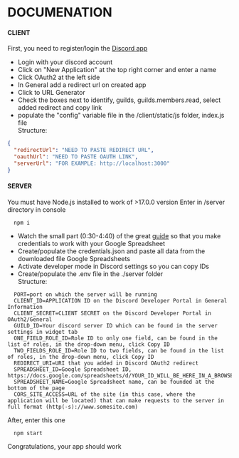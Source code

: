 # DOCUMENATION

#### CLIENT

First, you need to register/login the [Discord app](https://discord.com/developers/applications 'Discord Developer Portal')

- Login with your discord account
- Click on "New Application" at the top right corner and enter a name
- Click OAuth2 at the left side
- In General add a redirect url on created app
- Click to URL Generator
- Check the boxes next to identify, guilds, guilds.members.read, select added redirect and copy link
- populate the "config" variable file in the /client/static/js folder, index.js file    
  Structure:

```json
{
  "redirectUrl": "NEED TO PASTE REDIRECT URL",
  "oauthUrl": "NEED TO PASTE OAUTH LINK",
  "serverUrl": "FOR EXAMPLE: http://localhost:3000"
}
```

#### SERVER

You must have Node.js installed to work of >17.0.0 version
Enter in /server directory in console

```
  npm i
```

- Watch the small part (0:30-4:40) of the great [guide](https://www.youtube.com/watch?v=PFJNJQCU_lo&ab_channel=JamesGrimshaw 'Youtube guide') so that you make credentials to work with your Google Spreadsheet
- Create/populate the credentials.json and paste all data from the downloaded file Google Spreadsheets
- Activate developer mode in Discord settings so you can copy IDs
- Create/populate the .env file in the ./server folder  
  Structure:

```
  PORT=port on which the server will be running
  CLIENT_ID=APPLICATION ID on the Discord Developer Portal in General Information
  CLIENT_SECRET=CLIENT SECRET on the Discord Developer Portal in OAuth2/General
  GUILD_ID=Your discord server ID which can be found in the server settings in widget tab
  ONE_FIELD_ROLE_ID=Role ID to only one field, can be found in the list of roles, in the drop-down menu, click Copy ID
  TWO_FIELDS_ROLE_ID=Role ID to two fields, can be found in the list of roles, in the drop-down menu, click Copy ID
  REDIRECT_URI=URI that you added in Discord OAuth2 redirect
  SPREADSHEET_ID=Google Spreadsheet ID, https://docs.google.com/spreadsheets/d/YOUR_ID_WILL_BE_HERE_IN_A_BROWSER/edit
  SPREADSHEET_NAME=Google Spreadsheet name, can be founded at the bottom of the page
  CORS_SITE_ACCESS=URL of the site (in this case, where the application will be located) that can make requests to the server in full format (http(-s)://www.somesite.com)
```
After, enter this one

```
  npm start
```
Congratulations, your app should work